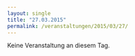 ```yaml
---
layout: single
title: "27.03.2015"
permalink: /veranstaltungen/2015/03/27/
---
```


Keine Veranstaltung an diesem Tag.
